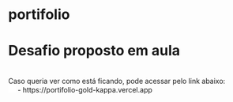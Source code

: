 # portifolio
<h1> Desafio proposto em aula </h1> <br>
Caso queria ver como está ficando, pode acessar pelo link abaixo: <br>
<img width="15px" style="background-color: white;" src="https://github.com/thiagohsferreir/portifolio/assets/111469955/8d8b5625-8f9e-4c1c-a5bc-16d51ff437b3"/> - https://portifolio-gold-kappa.vercel.app
